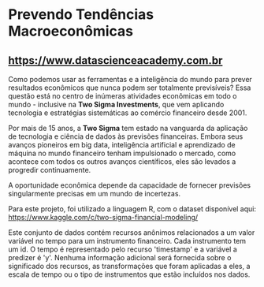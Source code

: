 # Prevendo Tendências Macroeconômicas
## https://www.datascienceacademy.com.br

Como podemos usar as ferramentas e a inteligência do mundo para prever resultados econômicos que nunca podem ser totalmente previsíveis? Essa questão está no centro de inúmeras atividades econômicas em todo o mundo - inclusive na **Two Sigma Investments**, que vem aplicando tecnologia e estratégias sistemáticas ao comércio financeiro desde 2001.

Por mais de 15 anos, a **Two Sigma** tem estado na vanguarda da aplicação de tecnologia e ciência de dados às previsões financeiras. Embora seus avanços pioneiros em big data, inteligência artificial e aprendizado de máquina no mundo financeiro tenham impulsionado o mercado, como acontece com todos os outros avanços científicos, eles são levados a progredir continuamente.

A oportunidade econômica depende da capacidade de fornecer previsões singularmente precisas em um mundo de incertezas. 

Para este projeto, foi utilizado a linguagem R, com o dataset disponível aqui:
https://www.kaggle.com/c/two-sigma-financial-modeling/

Este conjunto de dados contém recursos anônimos relacionados a um valor variável no tempo para um instrumento financeiro. Cada instrumento tem um id. O tempo é representado pelo recurso 'timestamp' e a variável a predizer é 'y'. Nenhuma informação adicional será fornecida sobre o significado dos recursos, as transformações que foram aplicadas a eles, a escala de tempo ou o tipo de instrumentos que estão incluídos nos dados. 
